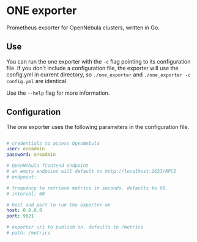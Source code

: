 # ONE exporter

Prometheus exporter for OpenNebula clusters, written in Go.


## Use

You can run the one exporter with the `-c` flag pointing to its configuration file. If you don't include a configuration file, the exporter will use the config.yml in current directory, so `./one_exporter` and `./one_exporter -c config.yml` are identical.

Use the `--help` flag for more information.


## Configuration

The one exporter uses the following parameters in the configuration file.

```yaml

# credentials to access OpenNebula
user: oneadmin
password: oneadmin

# OpenNebula frontend endpoint
# an empty endpoint will default to http://localhost:2633/RPC2
# endpoint:

# frequency to retrieve metrics in seconds. defaults to 60.
# interval: 60

# host and port to run the exporter on
host: 0.0.0.0
port: 9621

# exporter uri to publish on. defaults to /metrics
# path: /metrics

```
